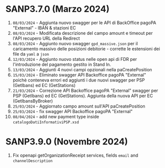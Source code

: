 # SANP3.7.0 (Marzo 2024)
1. `08/03/2024` - Aggiunta nuovo swagger per le API di BackOffice pagoPA "External" - IBAN & stazioni EC
2. `08/03/2024` - Modificata descrizione del campo amount e timeout per l'API recupero URL della Redirect
3. `08/03/2024` - Aggiunto nuovo swagger `gpd_massive.json` per il caricamento massivo delle posizioni debitorie - corrette le estensioni dei file da `yaml` a `json`
4. `12/03/2024` - Aggiunto nuovo status nelle open api di FDR per l'introduzione del pagamento gestito in Stand In.
5. `13/03/2024` - Aggiunti 4 nuovi campi opzionali nella paCreatePosition
6. `15/03/2024` - Eliminato swagger API Backoffice pagoPA "External" poichè conteneva errori ed aggiunti i due nuovi swagger per PSP (GetIbans) ed EC (GetStations)
7. `21/03/2024` - Correzione API Backoffice pagoPA "External" swagger per PSP (GetIbans) ed EC (GetStations). Aggiunta della nuova API per EC (GetIbansByBroker)
8. `25/03/2024` - Aggiornato campo amount sull'API paCreatePosition
9. `25/03/2024` - fix swagger API Backoffice pagoPA "External"
10. `08/04/2024` - add new payment type inside `catalogoDatiInformativiPSP.xsd`

# SANP3.9.0 (Novembre 2024)
1. Fix openapi getOrganizationReceipt services, fields `email` and `channelDescription`

